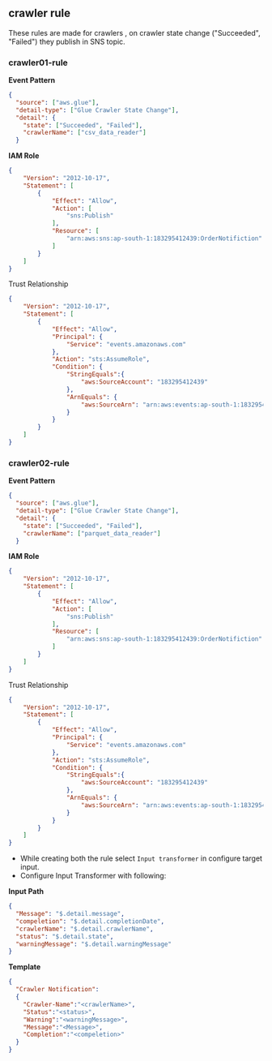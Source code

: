 ## crawler rule

These rules are made for crawlers , on crawler state change
("Succeeded", "Failed") they publish in SNS topic.

### crawler01-rule

**Event Pattern**

```json
{
  "source": ["aws.glue"],
  "detail-type": ["Glue Crawler State Change"],
  "detail": {
    "state": ["Succeeded", "Failed"],
    "crawlerName": ["csv_data_reader"]
  }
```

**IAM Role**

```json
{
    "Version": "2012-10-17",
    "Statement": [
        {
            "Effect": "Allow",
            "Action": [
                "sns:Publish"
            ],
            "Resource": [
                "arn:aws:sns:ap-south-1:183295412439:OrderNotifiction"
            ]
        }
    ]
}
```

Trust Relationship

```json
{
    "Version": "2012-10-17",
    "Statement": [
        {
            "Effect": "Allow",
            "Principal": {
                "Service": "events.amazonaws.com"
            },
            "Action": "sts:AssumeRole",
            "Condition": {
                "StringEquals":{
                    "aws:SourceAccount": "183295412439"
                },
                "ArnEquals": {
                    "aws:SourceArn": "arn:aws:events:ap-south-1:183295412439:rule/crawler01_rule"
                }
            }
        }
    ]
}
```


### crawler02-rule

**Event Pattern**

```json
{
  "source": ["aws.glue"],
  "detail-type": ["Glue Crawler State Change"],
  "detail": {
    "state": ["Succeeded", "Failed"],
    "crawlerName": ["parquet_data_reader"]
  }
```

**IAM Role**

```json
{
    "Version": "2012-10-17",
    "Statement": [
        {
            "Effect": "Allow",
            "Action": [
                "sns:Publish"
            ],
            "Resource": [
                "arn:aws:sns:ap-south-1:183295412439:OrderNotifiction"
            ]
        }
    ]
}
```

Trust Relationship

```json
{
    "Version": "2012-10-17",
    "Statement": [
        {
            "Effect": "Allow",
            "Principal": {
                "Service": "events.amazonaws.com"
            },
            "Action": "sts:AssumeRole",
            "Condition": {
                "StringEquals":{
                    "aws:SourceAccount": "183295412439"
                },
                "ArnEquals": {
                    "aws:SourceArn": "arn:aws:events:ap-south-1:183295412439:rule/crawler02_rule"
                }
            }
        }
    ]
}
```

* While creating both the rule select `Input transformer` in configure target input.
* Configure Input Transformer with following:

**Input Path**

```json
{
  "Message": "$.detail.message",
  "compeletion": "$.detail.completionDate",
  "crawlerName": "$.detail.crawlerName",
  "status": "$.detail.state",
  "warningMessage": "$.detail.warningMessage"
}
```

**Template**

```json
{
  "Crawler Notification":
  {
    "Crawler-Name":"<crawlerName>",
    "Status":"<status>",
    "Warning":"<warningMessage>",
    "Message":"<Message>",
    "Completion":"<compeletion>"
  }
}
```

